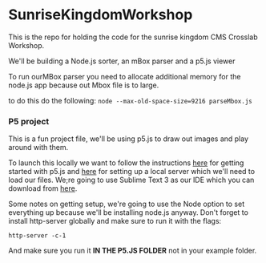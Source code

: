 # SunriseKingdomWorkshop

This is the repo for holding the code for the sunrise kingdom CMS Crosslab Workshop.

We'll be building a Node.js sorter, an mBox parser and a p5.js viewer

To run ourMBox parser you need to allocate additional memory for the node.js app because out Mbox file is to large.

to do this do the following: `node --max-old-space-size=9216 parseMbox.js`

### P5 project

This is a fun project file, we'll be using p5.js to draw out images and play around with them.

To launch this locally we want to follow the instructions [here](https://p5js.org/get-started/) for getting started with p5.js and [here](https://github.com/processing/p5.js/wiki/Local-server) for setting up a local server which we'll need to load our files. We;re going to use Sublime Text 3 as our IDE which you can download from [here](https://www.sublimetext.com/).

Some notes on getting setup, we're going to use the Node option to set everything up because we'll be installing node.js anyway. Don't forget to install http-server globally and make sure to run it with the flags:

`http-server -c-1`

And make sure you run it **IN THE P5.JS FOLDER** not in your example folder.